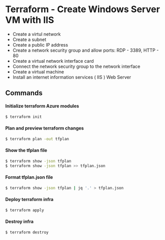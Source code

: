 # Terraform - Create Windows Server VM with IIS 
- Create a virtul network 
- Create a subnet
- Create a public IP address
- Create a network security group and allow ports: RDP - 3389, HTTP - 80
- Create a virtual network interface card
- Connect the network security group to the network interface
- Create a virtual machine
- Install an internet information services ( IIS ) Web Server

## Commands

#### Initialize terraform Azure modules
```sh
$ terraform init
```

####  Plan and preview terraform changes
```sh
$ terraform plan -out tfplan
```

#### Show the tfplan file
```sh
$ terraform show -json tfplan
$ terraform show -json tfplan >> tfplan.json
```

#### Format tfplan.json file
```sh
$ terraform show -json tfplan | jq '.' > tfplan.json
```

#### Deploy terraform infra
```sh
$ terraform apply
```

#### Destroy infra
```sh
$ terraform destroy
```
